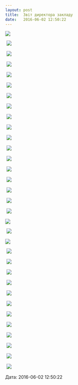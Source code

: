 ```yaml
---
layout: post
title:  Звіт директора закладу
date:   2016-06-02 12:50:22
---
```

![](/assets/tiger-1464859281.png)

 ![](/assets/tiger-1464859314.png)

 ![](/assets/tiger-1464859354.png)

 ![](/assets/tiger-1464859385.png)

 ![](/assets/tiger-1464859426.png)

 ![](/assets/tiger-1464859457.png)

 ![](/assets/tiger-1464859489.png)

 ![](/assets/tiger-1464859518.png)

 ![](/assets/tiger-1464859551.png)

 ![](/assets/tiger-1464859581.png)

 ![](/assets/tiger-1464859610.png)

 ![](/assets/tiger-1464859641.png)

 ![](/assets/tiger-1464859667.png)

 ![](/assets/tiger-1464859695.png)

 ![](/assets/tiger-1464859729.png)

 ![](/assets/tiger-1464859760.png)

 ![](/assets/tiger-1464859795.png)

 ![](/assets/tiger-1464859829.png)

![](/assets/tiger-1464859860.png)

 ![](/assets/tiger-1464859895.png)

![](/assets/tiger-1464860600.png)

 ![](/assets/tiger-1464860655.png)

 ![](/assets/tiger-1464860696.png)

 ![](/assets/tiger-1464860728.png)

 ![](/assets/tiger-1464860762.png)

 ![](/assets/tiger-1464860792.png)

 ![](/assets/tiger-1464860829.png)

 ![](/assets/tiger-1464860861.png)

 ![](/assets/tiger-1464860892.png)

 ![](/assets/tiger-1464860920.png)

 ![](/assets/tiger-1464860946.png)

 ![](/assets/tiger-1464860975.png)

 ![](/assets/tiger-1464861001.png)

  
Дата: 2016-06-02 12:50:22